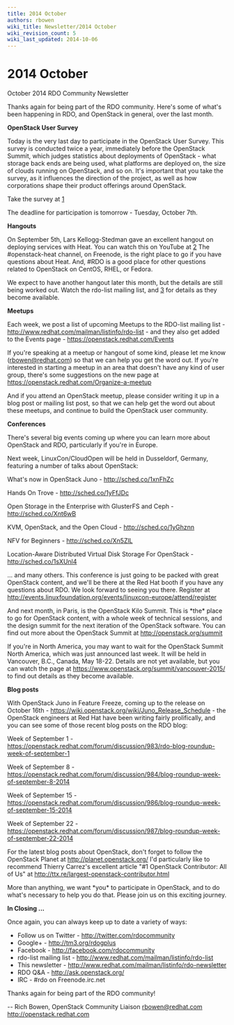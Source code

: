 ```yaml
---
title: 2014 October
authors: rbowen
wiki_title: Newsletter/2014 October
wiki_revision_count: 5
wiki_last_updated: 2014-10-06
---
```


# 2014 October

October 2014 RDO Community Newsletter

Thanks again for being part of the RDO community. Here's some of what's been happening in RDO, and OpenStack in general, over the last month.

**OpenStack User Survey**

Today is the very last day to participate in the OpenStack User Survey. This survey is conducted twice a year, immediately before the OpenStack Summit, which judges statistics about deployments of OpenStack - what storage back ends are being used, what platforms are deployed on, the size of clouds running on OpenStack, and so on. It's important that you take the survey, as it influences the direction of the project, as well as how corporations shape their product offerings around OpenStack.

Take the survey at [1](http://openstack.org/user-survey)

The deadline for participation is tomorrow - Tuesday, October 7th.

**Hangouts**

On September 5th, Lars Kellogg-Stedman gave an excellent hangout on deploying services with Heat. You can watch this on YouTube at [2](https://plus.google.com/events/c9u4sjn7ksb8jrmma7vd25aok94) The #openstack-heat channel, on Freenode, is the right place to go if you have questions about Heat. And, #RDO is a good place for other questions related to OpenStack on CentOS, RHEL, or Fedora.

We expect to have another hangout later this month, but the details are still being worked out. Watch the rdo-list mailing list, and [3](http://openstack.redhat.com/Hangouts) for details as they become available.

**Meetups**

Each week, we post a list of upcoming Meetups to the RDO-list mailing list - <http://www.redhat.com/mailman/listinfo/rdo-list> - and they also get added to the Events page - <https://openstack.redhat.com/Events>

If you're speaking at a meetup or hangout of some kind, please let me know (rbowen@redhat.com) so that we can help you get the word out. If you're interested in starting a meetup in an area that doesn't have any kind of user group, there's some suggestions on the new page at <https://openstack.redhat.com/Organize-a-meetup>

And if you attend an OpenStack meetup, please consider writing it up in a blog post or mailing list post, so that we can help get the word out about these meetups, and continue to build the OpenStack user community.

**Conferences**

There's several big events coming up where you can learn more about OpenStack and RDO, particularly if you're in Europe.

Next week, LinuxCon/CloudOpen will be held in Dusseldorf, Germany, featuring a number of talks about OpenStack:

What's now in OpenStack Juno - <http://sched.co/1xnFhZc>

Hands On Trove - <http://sched.co/1yFfJDc>

Open Storage in the Enterprise with GlusterFS and Ceph - <http://sched.co/Xnt6wB>

KVM, OpenStack, and the Open Cloud - <http://sched.co/1yGhznn>

NFV for Beginners - <http://sched.co/Xn5ZlL>

Location-Aware Distributed Virtual Disk Storage For OpenStack - <http://sched.co/1sXUnl4>

... and many others. This conference is just going to be packed with great OpenStack content, and we'll be there at the Red Hat booth if you have any questions about RDO. We look forward to seeing you there. Register at <http://events.linuxfoundation.org/events/linuxcon-europe/attend/register>

And next month, in Paris, is the OpenStack Kilo Summit. This is \*the\* place to go for OpenStack content, with a whole week of technical sessions, and the design summit for the next iteration of the OpenStack software. You can find out more about the OpenStack Summit at <http://openstack.org/summit>

If you're in North America, you may want to wait for the OpenStack Summit North America, which was just announced last week. It will be held in Vancouver, B.C., Canada, May 18-22. Details are not yet available, but you can watch the page at <https://www.openstack.org/summit/vancouver-2015/> to find out details as they become available.

**Blog posts**

With OpenStack Juno in Feature Freeze, coming up to the release on October 16th - <https://wiki.openstack.org/wiki/Juno_Release_Schedule> - the OpenStack engineers at Red Hat have been writing fairly prolifically, and you can see some of those recent blog posts on the RDO blog:

Week of September 1 - <https://openstack.redhat.com/forum/discussion/983/rdo-blog-roundup-week-of-september-1>

Week of September 8 - <https://openstack.redhat.com/forum/discussion/984/blog-roundup-week-of-september-8-2014>

Week of September 15 - <https://openstack.redhat.com/forum/discussion/986/blog-roundup-week-of-september-15-2014>

Week of September 22 - <https://openstack.redhat.com/forum/discussion/987/blog-roundup-week-of-september-22-2014>

For the latest blog posts about OpenStack, don't forget to follow the OpenStack Planet at <http://planet.openstack.org/> I'd particularly like to recommend Thierry Carrez's excellent article "#1 OpenStack Contributor: All of Us" at <http://ttx.re/largest-openstack-contributor.html>

More than anything, we want \*you\* to participate in OpenStack, and to do what's necessary to help you do that. Please join us on this exciting journey.

**In Closing ...**

Once again, you can always keep up to date a variety of ways:

*   Follow us on Twitter - <http://twitter.com/rdocommunity>
*   Google+ - <http://tm3.org/rdogplus>
*   Facebook - <http://facebook.com/rdocommunity>
*   rdo-list mailing list - <http://www.redhat.com/mailman/listinfo/rdo-list>
*   This newsletter - <http://www.redhat.com/mailman/listinfo/rdo-newsletter>
*   RDO Q&A - <http://ask.openstack.org/>
*   IRC - #rdo on Freenode.irc.net

Thanks again for being part of the RDO community!

-- Rich Bowen, OpenStack Community Liaison rbowen@redhat.com <http://openstack.redhat.com>
